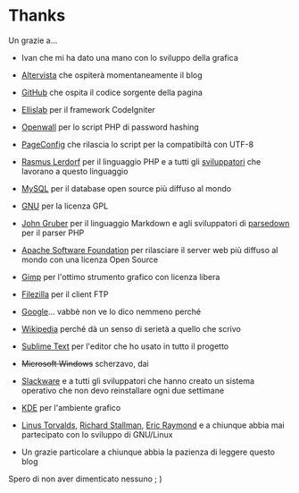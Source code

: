 Thanks
======

Un grazie a...

- Ivan che mi ha dato una mano con lo sviluppo della grafica

- [Altervista](http://it.altervista.org/) che ospiterà momentaneamente il blog

- [GitHub](https://github.com/) che ospita il codice sorgente della pagina

- [Ellislab](http://ellislab.com/codeigniter) per il framework CodeIgniter

- [Openwall](http://www.openwall.com/phpass/) per lo script PHP di password hashing

- [PageConfig](http://pageconfig.com/post/portable-utf8) che rilascia lo script per la compatibiltà con UTF-8

- [Rasmus Lerdorf](http://it.wikipedia.org/wiki/Rasmus_Lerdorf) per il linguaggio PHP e a tutti gli [sviluppatori](http://php.net/) che lavorano a questo linguaggio

- [MySQL](https://www.mysql.it/) per il database open source più diffuso al mondo

- [GNU](https://www.gnu.org/) per la licenza GPL

- [John Gruber](http://en.wikipedia.org/wiki/John_Gruber) per il linguaggio Markdown e agli sviluppatori di [parsedown](http://parsedown.org/) per il parser PHP

- [Apache Software Foundation](http://www.apache.org/) per rilasciare il server web più diffuso al mondo con una licenza Open Source

- [Gimp](http://www.gimp.org/) per l'ottimo strumento grafico con licenza libera

- [Filezilla](http://filezilla.it/) per il client FTP

- [Google](http://google.com/)... vabbè non ve lo dico nemmeno perché

- [Wikipedia](http://it.wikipedia.org/) perché dà un senso di serietà a quello che scrivo

- [Sublime Text](http://www.sublimetext.com/) per l'editor che ho usato in tutto il progetto

- ~~Microsoft Windows~~ scherzavo, dai

- [Slackware](http://www.slackware.com/) e a tutti gli sviluppatori che hanno creato un sistema operativo che non devo reinstallare ogni due settimane

- [KDE](http://www.kde.org/) per l'ambiente grafico

- [Linus Torvalds](http://it.wikipedia.org/wiki/Linus_Torvalds), [Richard Stallman](http://it.wikipedia.org/wiki/Richard_Stallman), [Eric Raymond](http://it.wikipedia.org/wiki/Eric_S._Raymond) e a chiunque abbia mai partecipato con lo sviluppo di GNU/Linux

- Un grazie particolare a chiunque abbia la pazienza di leggere questo blog

Spero di non aver dimenticato nessuno ; )
